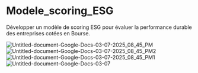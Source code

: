 # Modele_scoring_ESG
Développer un modèle de scoring ESG pour évaluer la performance durable des entreprises cotées en Bourse.


![Untitled-document-Google-Docs-03-07-2025_08_45_PM](https://github.com/user-attachments/assets/efd9c457-9f58-441f-a15b-781bfd8df52f)
![Untitled-document-Google-Docs-03-07-2025_08_45_PM2](https://github.com/user-attachments/assets/6ccb8f9a-bfcc-4c75-b025-43f29e2dd6fc)
![Untitled-document-Google-Docs-03-07-2025_08_45_PM1](https://github.com/user-attachments/assets/ed16257c-90e5-44dd-a60f-452f120506b1)
![Untitled-document-Google-Docs-03-07](https://github.com/user-attachments/assets/d16607b3-4534-4a1f-89f4-6e624ce10c74)

